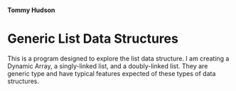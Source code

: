 #### Tommy Hudson


# Generic List Data Structures

This is a program designed to explore the list data structure. I am creating a Dynamic Array, a singly-linked list, and a doubly-linked list.
They are generic type and have typical features expected of these types of data structures.